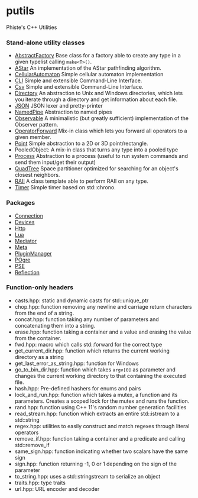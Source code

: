 # putils
Phiste's C++ Utilities

### Stand-alone utility classes

* [AbstractFactory](AbstractFactory.md) Base class for a factory able to create any type in a given typelist calling ``make<T>()``.
* [AStar](AStar.md) An implementation of the AStar pathfinding algorithm.
* [CellularAutomaton](CellularAutomaton.md) Simple cellular automaton implementation
* [CLI](CLI.md) Simple and extensible Command-Line Interface.
* [Csv](Csv.md) Simple and extensible Command-Line Interface.
* [Directory](Directory.md) An abstraction to Unix and Windows directories, which lets you iterate through a directory and get information about each file.
* [JSON](json.md) JSON lexer and pretty-printer
* [NamedPipe](NamedPipe.md) Abstraction to named pipes
* [Observable](Observable.md) A minimalistic (but greatly sufficient) implementation of the Observer pattern.
* [OperatorForward](OperatorForwarder.md) Mix-in class which lets you forward all operators to a given member.
* [Point](Point.md) Simple abstraction to a 2D or 3D point/rectangle.
* PooledObject: A mix-in class that turns any type into a pooled type
* [Process](Process.md) Abstraction to a process (useful to run system commands and send them input/get their output)
* [QuadTree](QuadTree.md) Space partitioner optimized for searching for an object's closest neighbors.
* [RAII](RAII.md) A class template able to perform RAII on any type.
* [Timer](Timer.md) Simple timer based on std::chrono.

### Packages

* [Connection](connection/README.md)
* [Devices](devices/README.md)
* [Http](http/README.md)
* [Lua](lua/README.md)
* [Mediator](mediator/README.md)
* [Meta](meta/README.md)
* [PluginManager](pluginManager/README.md)
* [POgre](pogre/README.md)
* [PSE](pse/README.md)
* [Reflection](reflection/README.md)

### Function-only headers

* casts.hpp: static and dynamic casts for std::unique_ptr
* chop.hpp: function removing any newline and carriage return characters from the end of a string.
* concat.hpp: function taking any number of parameters and concatenating them into a string.
* erase.hpp: function taking a container and a value and erasing the value from the container.
* fwd.hpp: macro which calls std::forward for the correct type
* get_current_dir.hpp: function which returns the current working directory as a string
* get_last_error_as_string.hpp: function for Windows
* go_to_bin_dir.hpp: function which takes `argv[0]` as parameter and changes the current working directory to that containing the executed file.
* hash.hpp: Pre-defined hashers for enums and pairs
* lock_and_run.hpp: function which takes a mutex, a function and its parameters. Creates a scoped lock for the mutex and runs the function.
* rand.hpp: function using C++ 11's random number generation facilities
* read_stream.hpp: function which extracts an entire std::istream to a std::string
* regex.hpp: utilities to easily construct and match regexes through literal operators
* remove_if.hpp: function taking a container and a predicate and calling std::remove_if
* same_sign.hpp: function indicating whether two scalars have the same sign
* sign.hpp: function returning -1, 0 or 1 depending on the sign of the parameter
* to_string.hpp: uses a std::stringstream to serialize an object
* traits.hpp: type traits
* url.hpp: URL encoder and decoder
